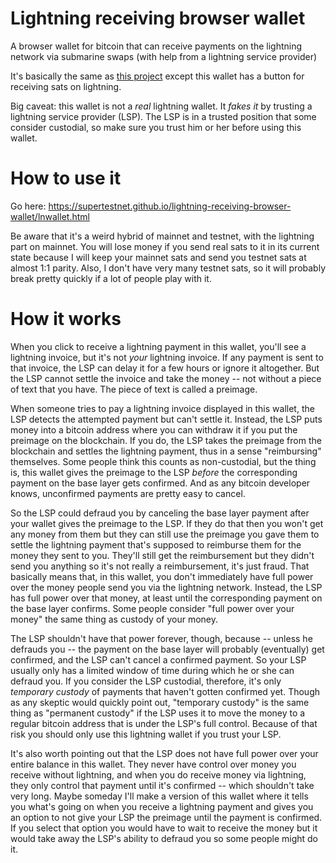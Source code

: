 # Lightning receiving browser wallet
A browser wallet for bitcoin that can receive payments on the lightning network via submarine swaps (with help from a lightning service provider)

It's basically the same as [this project](https://github.com/supertestnet/vanilla-js-browser-wallet) except this wallet has a button for receiving sats on lightning.

Big caveat: this wallet is not a *real* lightning wallet. It *fakes it* by trusting a lightning service provider (LSP). The LSP is in a trusted position that some consider custodial, so make sure you trust him or her before using this wallet.

# How to use it

Go here: https://supertestnet.github.io/lightning-receiving-browser-wallet/lnwallet.html

Be aware that it's a weird hybrid of mainnet and testnet, with the lightning part on mainnet. You will lose money if you send real sats to it in its current state because I will keep your mainnet sats and send you testnet sats at almost 1:1 parity. Also, I don't have very many testnet sats, so it will probably break pretty quickly if a lot of people play with it.

# How it works

When you click to receive a lightning payment in this wallet, you'll see a lightning invoice, but it's not *your* lightning invoice. If any payment is sent to that invoice, the LSP can delay it for a few hours or ignore it altogether. But the LSP cannot settle the invoice and take the money -- not without a piece of text that you have. The piece of text is called a preimage.

When someone tries to pay a lightning invoice displayed in this wallet, the LSP detects the attempted payment but can't settle it. Instead, the LSP puts money into a bitcoin address where you can withdraw it if you put the preimage on the blockchain. If you do, the LSP takes the preimage from the blockchain and settles the lightning payment, thus in a sense "reimbursing" themselves. Some people think this counts as non-custodial, but the thing is, this wallet gives the preimage to the LSP *before* the corresponding payment on the base layer gets confirmed. And as any bitcoin developer knows, unconfirmed payments are pretty easy to cancel.

So the LSP could defraud you by canceling the base layer payment after your wallet gives the preimage to the LSP. If they do that then you won't get any money from them but they can still use the preimage you gave them to settle the lightning payment that's supposed to reimburse them for the money they sent to you. They'll still get the reimbursement but they didn't send you anything so it's not really a reimbursement, it's just fraud. That basically means that, in this wallet, you don't immediately have full power over the money people send you via the lightning network. Instead, the LSP has full power over that money, at least until the corresponding payment on the base layer confirms. Some people consider "full power over your money" the same thing as custody of your money.

The LSP shouldn't have that power forever, though, because -- unless he defrauds you -- the payment on the base layer will probably (eventually) get confirmed, and the LSP can't cancel a confirmed payment. So your LSP usually only has a limited window of time during which he or she can defraud you. If you consider the LSP custodial, therefore, it's only *temporary custody* of payments that haven't gotten confirmed yet. Though as any skeptic would quickly point out, "temporary custody" is the same thing as "permanent custody" if the LSP uses it to move the money to a regular bitcoin address that is under the LSP's full control. Because of that risk you should only use this lightning wallet if you trust your LSP.

It's also worth pointing out that the LSP does not have full power over your entire balance in this wallet. They never have control over money you receive without lightning, and when you do receive money via lightning, they only control that payment until it's confirmed -- which shouldn't take very long. Maybe someday I'll make a version of this wallet where it tells you what's going on when you receive a lightning payment and gives you an option to not give your LSP the preimage until the payment is confirmed. If you select that option you would have to wait to receive the money but it would take away the LSP's ability to defraud you so some people might do it.
